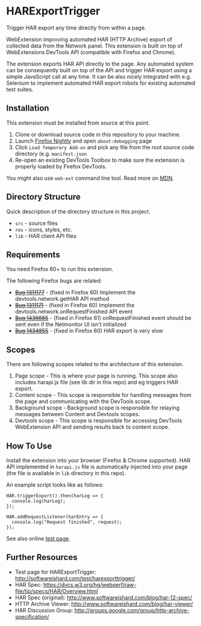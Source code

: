 # HARExportTrigger
Trigger HAR export any time directly from within a page.

WebExtension improving automated HAR (HTTP Archive) export of collected data from the Network panel. This extension is built on top of WebExtensions DevTools API (compatible with Firefox and Chrome).

The extension exports HAR API directly to the page. Any automated system can be consequently built on top of the API and trigger HAR export using a simple JavaScript call at any time. It can be also nicely integrated with e.g. Selenium to implement automated HAR export robots for existing automated test suites.

## Installation
This extension must be installed from source at this point.
1. Clone or download source code in this repository to your machine.
2. Launch [Firefox Nightly](https://www.mozilla.org/en-US/firefox/channel/desktop/#nightly) and open `about:debugging` page
3. Click `Load Temporary Add-on` and pick any file from the root source code directory (e.g. `manifest.json`
4. Re-open an existing DevTools Toolbox to make sure the extension is properly loaded by Firefox DevTools.

You might also use `web-ext` command line tool. Read more on [MDN](https://developer.mozilla.org/en-US/Add-ons/WebExtensions/Getting_started_with_web-ext).

## Directory Structure
Quick description of the directory structure in this project.

* `src` - source files
* `res` - icons, styles, etc.
* `lib` - HAR client API files

## Requirements
You need Firefox 60+ to run this extension.

The following Firefox bugs are related:
* [~~Bug 1311177~~](https://bugzilla.mozilla.org/show_bug.cgi?id=1311177) - (fixed in Firefox 60) Implement the devtools.network.getHAR API method
* [~~Bug 1311171~~](https://bugzilla.mozilla.org/show_bug.cgi?id=1311171) - (fixed in Firefox 60) Implement the devtools.network.onRequestFinished API event
* [~~Bug 1436665~~](https://bugzilla.mozilla.org/show_bug.cgi?id=1436665) - (fixed in Firefox 61) onRequestFinished event should be sent even if the Netmonitor UI isn't initialized
* [~~Bug 1434855~~](https://bugzilla.mozilla.org/show_bug.cgi?id=1434855) - (fixed in Firefox 60) HAR export is very slow

## Scopes
There are following scopes related to the architecture of this extension.

1) Page scope - This is where your page is running. This scope also includes
                harapi.js file (see lib dir in this repo) and eg triggers HAR export.
2) Content scope - This scope is responsible for handling messages from the page
                   and communicating with the DevTools scope.
3) Background scope - Background scope is responsible for relaying messages
                      between Content and Devtools scopes.
4) Devtools scope - This scope is responsible for accessing DevTools
                    WebExtension API and sending results back to content scope.

## How To Use
Install the extension into your browser (Firefox & Chrome supported).
HAR API implemented in `harapi.js` file is automatically injected
into your page (the file is available in `lib` directory in this repo).

An example script looks like as follows:

```
HAR.triggerExport().then(harLog => {
  console.log(harLog);
});

HAR.addRequestListener(harEntry => {
  console.log("Request finished", request);
});

```

See also online [test page](http://softwareishard.com/test/harexporttrigger/).

## Further Resources
* Test page for HARExportTrigger: http://softwareishard.com/test/harexporttrigger/
* HAR Spec: https://dvcs.w3.org/hg/webperf/raw-file/tip/specs/HAR/Overview.html
* HAR Spec (original): http://www.softwareishard.com/blog/har-12-spec/
* HTTP Archive Viewer: http://www.softwareishard.com/blog/har-viewer/
* HAR Discussion Group: http://groups.google.com/group/http-archive-specification/
